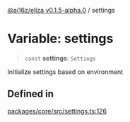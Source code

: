 [@ai16z/eliza v0.1.5-alpha.0](../index.md) / settings

# Variable: settings

> `const` **settings**: `Settings`

Initialize settings based on environment

## Defined in

[packages/core/src/settings.ts:126](https://github.com/Matth26/eliza/blob/main/packages/core/src/settings.ts#L126)
